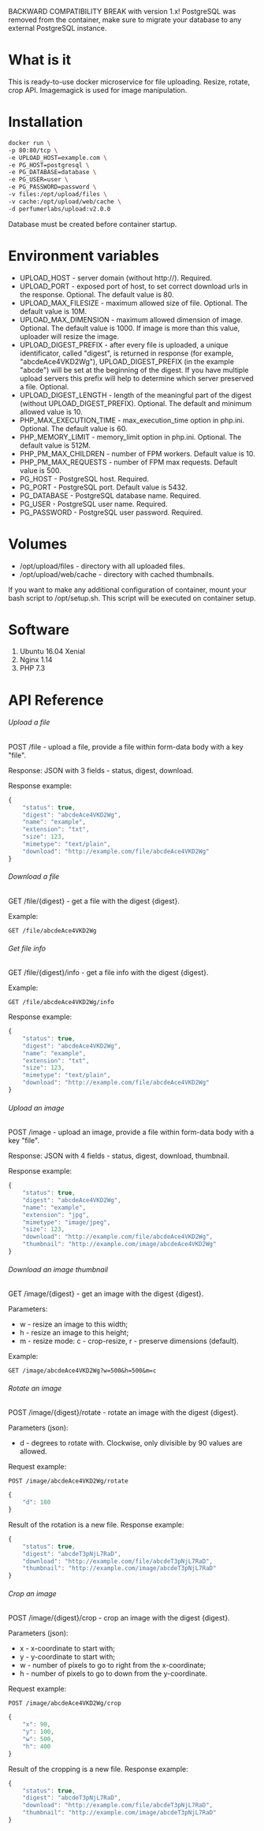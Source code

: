 BACKWARD COMPATIBILITY BREAK with version 1.x!
PostgreSQL was removed from the container, make sure to migrate your database to any external PostgreSQL instance.

What is it
===========

This is ready-to-use docker microservice for file uploading. Resize, rotate, crop API. 
Imagemagick is used for image manipulation.

Installation
============

```bash
docker run \
-p 80:80/tcp \
-e UPLOAD_HOST=example.com \
-e PG_HOST=postgresql \
-e PG_DATABASE=database \
-e PG_USER=user \
-e PG_PASSWORD=password \
-v files:/opt/upload/files \
-v cache:/opt/upload/web/cache \
-d perfumerlabs/upload:v2.0.0
```

Database must be created before container startup.

Environment variables
=====================

- UPLOAD_HOST - server domain (without http://). Required.
- UPLOAD_PORT - exposed port of host, to set correct download urls in the response. Optional. The default value is 80.
- UPLOAD_MAX_FILESIZE - maximum allowed size of file. Optional. The default value is 10M.
- UPLOAD_MAX_DIMENSION - maximum allowed dimension of image. Optional. The default value is 1000. If image is more than this value, uploader will resize the image.
- UPLOAD_DIGEST_PREFIX - after every file is uploaded, a unique identificator, called "digest", is returned in response (for example, "abcdeAce4VKD2Wg"), UPLOAD_DIGEST_PREFIX (in the example "abcde") will be set at the beginning of the digest. If you have multiple upload servers this prefix will help to determine which server preserved a file. Optional.
- UPLOAD_DIGEST_LENGTH - length of the meaningful part of the digest (without UPLOAD_DIGEST_PREFIX). Optional. The default and minimum allowed value is 10.
- PHP_MAX_EXECUTION_TIME - max_execution_time option in php.ini. Optional. The default value is 60.
- PHP_MEMORY_LIMIT - memory_limit option in php.ini. Optional. The default value is 512M.
- PHP_PM_MAX_CHILDREN - number of FPM workers. Default value is 10.
- PHP_PM_MAX_REQUESTS - number of FPM max requests. Default value is 500.
- PG_HOST - PostgreSQL host. Required.
- PG_PORT - PostgreSQL port. Default value is 5432.
- PG_DATABASE - PostgreSQL database name. Required.
- PG_USER - PostgreSQL user name. Required.
- PG_PASSWORD - PostgreSQL user password. Required.

Volumes
=======

- /opt/upload/files - directory with all uploaded files.
- /opt/upload/web/cache - directory with cached thumbnails.

If you want to make any additional configuration of container, mount your bash script to /opt/setup.sh. This script will be executed on container setup.

Software
========

1. Ubuntu 16.04 Xenial
3. Nginx 1.14
4. PHP 7.3

API Reference
=============

###### Upload a file

POST /file - upload a file, provide a file within form-data body with a key "file".

Response: JSON with 3 fields - status, digest, download.

Response example:

```javascript
{
    "status": true,
    "digest": "abcdeAce4VKD2Wg",
    "name": "example",
    "extension": "txt",
    "size": 123,
    "mimetype": "text/plain",
    "download": "http://example.com/file/abcdeAce4VKD2Wg"
}
```

###### Download a file

GET /file/{digest} - get a file with the digest {digest}.

Example:

```
GET /file/abcdeAce4VKD2Wg
```

###### Get file info

GET /file/{digest}/info - get a file info with the digest {digest}.

Example:

```
GET /file/abcdeAce4VKD2Wg/info
```

Response example:

```javascript
{
    "status": true,
    "digest": "abcdeAce4VKD2Wg",
    "name": "example",
    "extension": "txt",
    "size": 123,
    "mimetype": "text/plain",
    "download": "http://example.com/file/abcdeAce4VKD2Wg"
}
```

###### Upload an image

POST /image - upload an image, provide a file within form-data body with a key "file".

Response: JSON with 4 fields - status, digest, download, thumbnail.

Response example:

```javascript
{
    "status": true,
    "digest": "abcdeAce4VKD2Wg",
    "name": "example",
    "extension": "jpg",
    "mimetype": "image/jpeg",
    "size": 123,
    "download": "http://example.com/file/abcdeAce4VKD2Wg",
    "thumbnail": "http://example.com/image/abcdeAce4VKD2Wg"
}
```

###### Download an image thumbnail

GET /image/{digest} - get an image with the digest {digest}.

Parameters:
- w - resize an image to this width;
- h - resize an image to this height;
- m - resize mode: c - crop-resize, r - preserve dimensions (default).

Example:

```
GET /image/abcdeAce4VKD2Wg?w=500&h=500&m=c
```

###### Rotate an image

POST /image/{digest}/rotate - rotate an image with the digest {digest}.

Parameters (json):
- d - degrees to rotate with. Clockwise, only divisible by 90 values are allowed.

Request example:

```
POST /image/abcdeAce4VKD2Wg/rotate
```

```javascript
{
    "d": 180
}
```

Result of the rotation is a new file. Response example:

```javascript
{
    "status": true,
    "digest": "abcdeT3pNjL7RaD",
    "download": "http://example.com/file/abcdeT3pNjL7RaD",
    "thumbnail": "http://example.com/image/abcdeT3pNjL7RaD"
}
```

###### Crop an image

POST /image/{digest}/crop - crop an image with the digest {digest}.

Parameters (json):
- x - x-coordinate to start with;
- y - y-coordinate to start with;
- w - number of pixels to go to right from the x-coordinate;
- h - number of pixels to go to down from the y-coordinate.

Request example:

```
POST /image/abcdeAce4VKD2Wg/crop
```

```javascript
{
    "x": 90,
    "y": 100,
    "w": 500,
    "h": 400
}
```

Result of the cropping is a new file. Response example:

```javascript
{
    "status": true,
    "digest": "abcdeT3pNjL7RaD",
    "download": "http://example.com/file/abcdeT3pNjL7RaD",
    "thumbnail": "http://example.com/image/abcdeT3pNjL7RaD"
}
```
